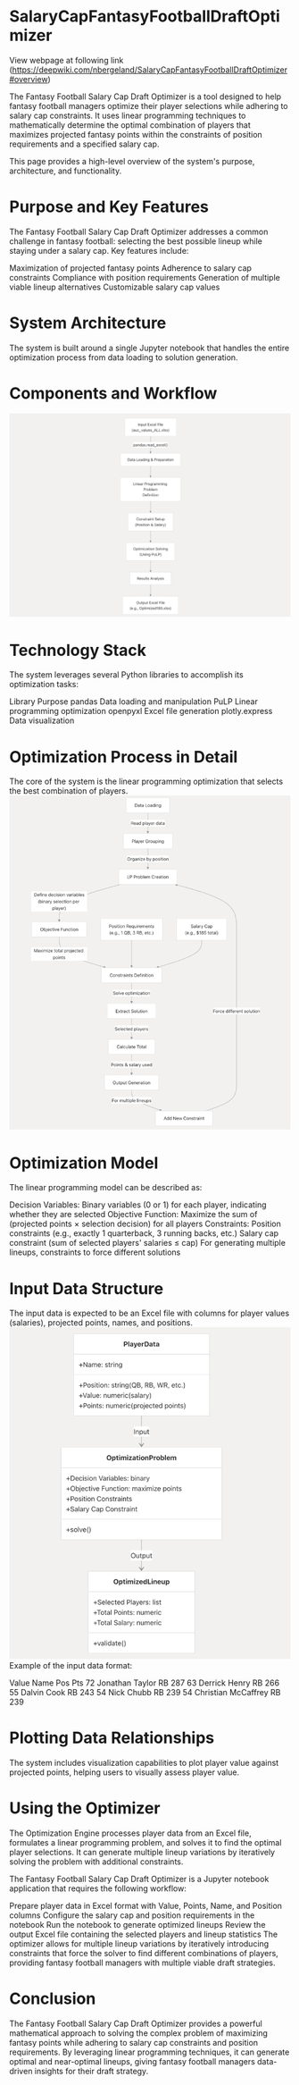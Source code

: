 # SalaryCapFantasyFootballDraftOptimizer
View webpage at following link (https://deepwiki.com/nbergeland/SalaryCapFantasyFootballDraftOptimizer#overview)

The Fantasy Football Salary Cap Draft Optimizer is a tool designed to help fantasy football managers optimize their player selections while adhering to salary cap constraints. It uses linear programming techniques to mathematically determine the optimal combination of players that maximizes projected fantasy points within the constraints of position requirements and a specified salary cap.

This page provides a high-level overview of the system's purpose, architecture, and functionality. 

# Purpose and Key Features
The Fantasy Football Salary Cap Draft Optimizer addresses a common challenge in fantasy football: selecting the best possible lineup while staying under a salary cap. Key features include:

Maximization of projected fantasy points
Adherence to salary cap constraints
Compliance with position requirements
Generation of multiple viable lineup alternatives
Customizable salary cap values

# System Architecture
The system is built around a single Jupyter notebook that handles the entire optimization process from data loading to solution generation.

# Components and Workflow
![Screenshot](components.png)
# Technology Stack
The system leverages several Python libraries to accomplish its optimization tasks:

Library	Purpose
pandas	Data loading and manipulation
PuLP	Linear programming optimization
openpyxl	Excel file generation
plotly.express	Data visualization

# Optimization Process in Detail
The core of the system is the linear programming optimization that selects the best combination of players.
![Screenshot](optimization.png)

# Optimization Model
The linear programming model can be described as:

Decision Variables: Binary variables (0 or 1) for each player, indicating whether they are selected
Objective Function: Maximize the sum of (projected points × selection decision) for all players
Constraints:
  Position constraints (e.g., exactly 1 quarterback, 3 running backs, etc.)
  Salary cap constraint (sum of selected players' salaries ≤ cap)
  For generating multiple lineups, constraints to force different solutions

# Input Data Structure
The input data is expected to be an Excel file with columns for player values (salaries), projected points, names, and positions.
![Screenshot](structure.png)
Example of the input data format:

Value	Name	Pos	Pts
72	Jonathan Taylor	RB	287
63	Derrick Henry	RB	266
55	Dalvin Cook	RB	243
54	Nick Chubb	RB	239
54	Christian McCaffrey	RB	239

# Plotting Data Relationships
The system includes visualization capabilities to plot player value against projected points, helping users to visually assess player value.

# Using the Optimizer

The Optimization Engine processes player data from an Excel file, formulates a linear programming problem, and solves it to find the optimal player selections. It can generate multiple lineup variations by iteratively solving the problem with additional constraints.

The Fantasy Football Salary Cap Draft Optimizer is a Jupyter notebook application that requires the following workflow:

Prepare player data in Excel format with Value, Points, Name, and Position columns
Configure the salary cap and position requirements in the notebook
Run the notebook to generate optimized lineups
Review the output Excel file containing the selected players and lineup statistics
The optimizer allows for multiple lineup variations by iteratively introducing constraints that force the solver to find different combinations of players, providing fantasy football managers with multiple viable draft strategies.

# Conclusion
The Fantasy Football Salary Cap Draft Optimizer provides a powerful mathematical approach to solving the complex problem of maximizing fantasy points while adhering to salary cap constraints and position requirements. By leveraging linear programming techniques, it can generate optimal and near-optimal lineups, giving fantasy football managers data-driven insights for their draft strategy.

